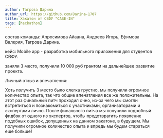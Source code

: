 ```yaml
---
author: Тагрова Дарина
author_url: https://github.com/Darina-1707
title: Хакатон от СВФУ "CASE-IN"
tags: [hackathon]
---
```

состав команды: Апросимова Айаана, Андреев Игорь, Ефимова Валерия, Тагрова Дарина.

кейс: Mobile app - разработка мобильного приложения для студентов СВФУ.

заняли 3 место, получили 10 000 руб грантом на дальнейшее развитие проекта.

Личный отзыв и впечатления:

Хоть получить 3 место было слегка грустно, мы получили огромное количество опыта, так что общие впечатления все же положительны. 
На этот раз финальный питч проходил очно, из-за чего мы смогли встретиться и познакомиться с участниками, организаторами и экспертами лично. 
После финального питча мы получили подробный фидбэк от одного из экспертов, чтобы предотвратить появление подобных ошибок, допущенных на данном хакатоне, в будущем. 
Мы получили огромное количество опыта и впредь мы будем стараться еще больше!
